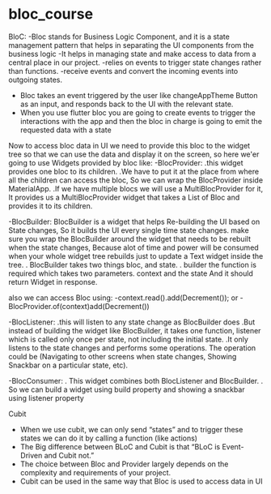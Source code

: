 # bloc_course

BloC:
 -Bloc stands for Business Logic Component, and it is a state management pattern that helps in separating the UI components from the business logic
 -It helps in managing state and make access to data from a central place in our project.
 -relies on events to trigger state changes rather than functions.
 -receive events and convert the incoming events into outgoing states.

 - Bloc takes an event triggered by the user like changeAppTheme Button as an input, and responds back to the UI with the relevant state.
 - When you use flutter bloc you are going to create events to trigger the interactions with the app and then the bloc in charge is going to emit the requested data with a state

Now to access bloc data in UI we need to provide this bloc to the widget tree so that we can use the data and display it on the screen, so here we'er going to use Widgets provided by bloc like:
  -BlocProvider:
      .this widget provides one bloc to its children.
      .We have to put it at the place from where all the children can access the bloc, So we can wrap the BlocProvider inside MaterialApp.
      .If we have multiple blocs we will use a MultiBlocProvider for it, It provides us a MultiBlocProvider widget that takes a List of Bloc and provides it to its children.
      
  -BlocBuilder:
      BlocBuilder is a widget that helps Re-building the UI based on State changes, So it builds the UI every single time state changes.
      make sure you wrap the BlocBuilder around the widget that needs to be rebuilt when the state changes, Because alot of time and power will be consumed when your whole widget tree rebuilds 
      just to update a Text widget inside the tree.
         . BlocBuilder takes two things bloc, and state.
         . builder the function is required which takes two parameters. context and the state And it should return Widget in response.
         
   also we can access Bloc using:
    -context.read<WeatherBloc>().add(Decrement());
                            or
    -BlocProvider.of<WeatherBloc>(context)add(Decrement())
      
  -BlocListener:
     .this will listen to any state change as BlocBuilder does 
     .But instead of building the widget like BlocBuilder, it takes one function, listener which is called only once per state, not including the initial state.
     .It only listens to the state changes and performs some operations. The operation could be (Navigating to other screens when state changes, Showing Snackbar on a particular state, etc).
    
  -BlocConsumer:
    . This widget combines both BlocListener and BlocBuilder.
    . So we can build a widget using build property and showing a snackbar using listener property

Cubit
 - When we use cubit, we can only send “states” and to trigger these states we can do it by calling a function (like actions)
 - The Big difference between BLoC and Cubit is that “BLoC is Event-Driven and Cubit not.”
 - The choice between Bloc and Provider largely depends on the complexity and requirements of your project.
 - Cubit can be used in the same way that Bloc is used to access data in UI



   
